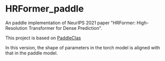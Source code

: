 # HRFormer_paddle

An paddle implementation of  NeurIPS 2021 paper "HRFormer: High-Resolution Transformer for Dense Prediction".

This project is based on [PaddleClas](https://github.com/PaddlePaddle/PaddleClas)


In this version, the shape of parameters in the torch model is aligned with that in the paddle model.
